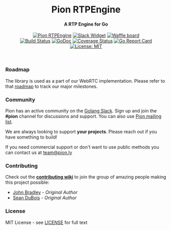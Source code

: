 <h1 align="center">
  <br>
  Pion RTPEngine
  <br>
</h1>
<h4 align="center">A RTP Engine for Go</h4>
<p align="center">
  <a href="https://pion.ly"><img src="https://img.shields.io/badge/pion-rtpengine-gray.svg?longCache=true&colorB=brightgreen" alt="Pion RTPEngine"></a>
  <a href="http://gophers.slack.com/messages/pion"><img src="https://img.shields.io/badge/join-us%20on%20slack-gray.svg?longCache=true&logo=slack&colorB=brightgreen" alt="Slack Widget"></a>
  <a href="https://waffle.io/pions/webrtc"><img src="https://img.shields.io/badge/pm-waffle-gray.svg?longCache=true&colorB=brightgreen" alt="Waffle board"></a>
  <br>
  <a href="https://travis-ci.org/pions/rtpengine"><img src="https://travis-ci.org/pions/rtpengine.svg?branch=master" alt="Build Status"></a>
  <a href="https://godoc.org/github.com/pions/rtpengine"><img src="https://godoc.org/github.com/pions/rtpengine?status.svg" alt="GoDoc"></a>
  <a href="https://coveralls.io/github/pions/rtpengine"><img src="https://coveralls.io/repos/github/pions/rtpengine/badge.svg" alt="Coverage Status"></a>
  <a href="https://goreportcard.com/report/github.com/pions/rtpengine"><img src="https://goreportcard.com/badge/github.com/pions/rtpengine" alt="Go Report Card"></a>
  <a href="LICENSE"><img src="https://img.shields.io/badge/License-MIT-yellow.svg" alt="License: MIT"></a>
</p>
<br>

### Roadmap
The library is used as a part of our WebRTC implementation. Please refer to that [roadmap](https://github.com/pions/webrtc/issues/9) to track our major milestones.

### Community
Pion has an active community on the [Golang Slack](https://invite.slack.golangbridge.org/). Sign up and join the **#pion** channel for discussions and support. You can also use [Pion mailing list](https://groups.google.com/forum/#!forum/pion).

We are always looking to support **your projects**. Please reach out if you have something to build!

If you need commercial support or don't want to use public methods you can contact us at [team@pion.ly](mailto:team@pion.ly)

### Contributing
Check out the **[contributing wiki](https://github.com/pions/webrtc/wiki/Contributing)** to join the group of amazing people making this project possible:

* [John Bradley](https://github.com/kc5nra) - *Original Author*
* [Sean DuBois](https://github.com/Sean-Der) - *Original Author*

### License
MIT License - see [LICENSE](LICENSE) for full text
